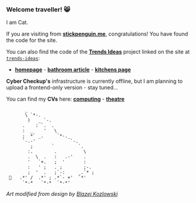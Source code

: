 ### Welcome traveller! 😸

I am Cat.

If you are visiting from [**stickpenguin.me**](https://stickpenguin.me/), congratulations! You have found the code for the site.

You can also find the code of the [**Trends Ideas**](https://stickpenguin.me/trends-ideas/index.html) project linked on the site at [`trends-ideas`](https://github.com/stickpenguin/stickpenguin.me/tree/main/trends-ideas):
* [**homepage**](https://stickpenguin.me/trends-ideas/index.html) - [**bathroom article**](https://stickpenguin.me/trends-ideas/article.html) - [**kitchens page**](https://stickpenguin.me/trends-ideas/kitchens.html)

**Cyber Checkup's** infrastructure is currently offline, but I am planning to upload a frontend-only version - stay tuned...

You can find my **CVs** here: [**computing**](https://github.com/stickpenguin/stickpenguin.me/blob/main/CV%20-%20Dev.pdf) - [**theatre**](https://github.com/stickpenguin/stickpenguin.me/blob/main/CV%20-%20Stage.pdf)

```
       _                        
       \ `*-.                    
        )   _ `-.                 
      .    : `.  .                
      :  _    '   \               
      ;  *` _.     `*-._          
      `-.-'             `-.       
         ;       `         `.     
        :.        .          \    
        .  \  .   :   .-'    .   
        '   `+.   ;  '       :   
        :   ' ;   . ;        ;-. 
        ;  '  .   ;`-:     _.`* ;
 🐞   .*' /  .*' ; .*`- +'  `*' 
      `*-*   `*-*  `*-*'
```

_Art modified from design by [Blazej Kozlowski](https://www.asciiart.eu/animals/cats)_
